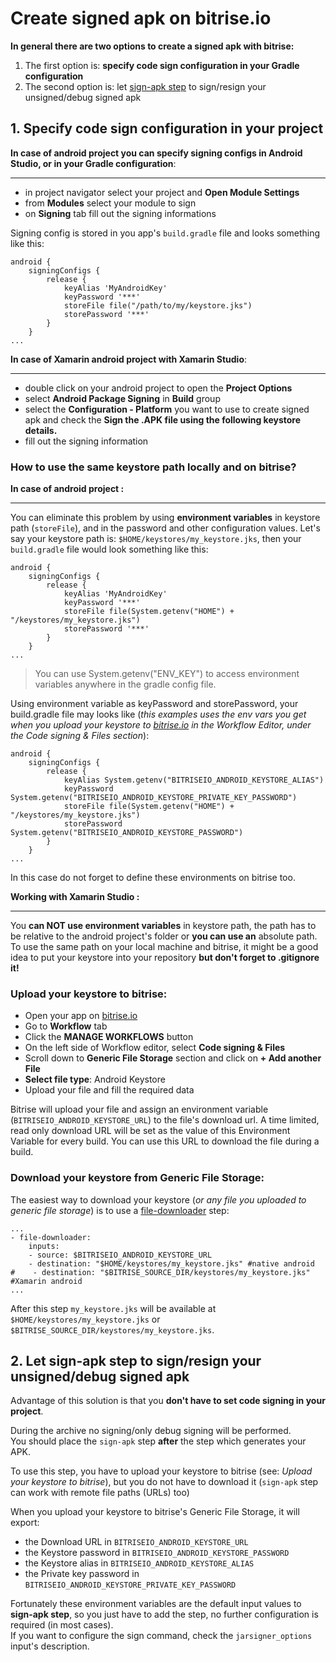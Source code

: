 # Create signed apk on bitrise.io

__In general there are two options to create a signed apk with bitrise:__

1. The first option is: __specify code sign configuration in your Gradle configuration__
2. The second option is: let [sign-apk step](https://github.com/bitrise-steplib/steps-sign-apk) to sign/resign your unsigned/debug signed apk

## 1. Specify code sign configuration in your project

__In case of android project you can specify signing configs in Android Studio, or in your Gradle configuration__:

---

- in project navigator select your project and __Open Module Settings__
- from __Modules__ select your module to sign  
- on __Signing__ tab fill out the signing informations

Signing config is stored in you app's `build.gradle` file and looks something like this:

```
android {
    signingConfigs {
        release {
            keyAlias 'MyAndroidKey'
            keyPassword '***'
            storeFile file("/path/to/my/keystore.jks")
            storePassword '***'
        }
    }
...
```

__In case of Xamarin android project with Xamarin Studio__:

---

- double click on your android project to open the __Project Options__
- select __Android Package Signing__ in __Build__ group
- select the __Configuration - Platform__ you want to use to create signed apk and check the __Sign the .APK file using the following keystore details.__
- fill out the signing information

### How to use the same keystore path locally and on bitrise?

__In case of android project :__ 

---

You can eliminate this problem by using __environment variables__ in keystore path (`storeFile`), and in the password and other configuration values. Let's say your keystore path is: `$HOME/keystores/my_keystore.jks`, then your `build.gradle` file would look something like this:

```
android {
    signingConfigs {
        release {
            keyAlias 'MyAndroidKey'
            keyPassword '***'
            storeFile file(System.getenv("HOME") + "/keystores/my_keystore.jks")
            storePassword '***'
        }
    }
...
```

> You can use System.getenv("ENV_KEY") to access environment variables anywhere in the gradle config file.

Using environment variable as keyPassword and storePassword, your build.gradle file may looks like (_this examples uses the env vars you get when you upload your keystore to [bitrise.io](https://www.bitrise.io) in the Workflow Editor, under the Code signing & Files section_):

```
android {
    signingConfigs {
        release {
            keyAlias System.getenv("BITRISEIO_ANDROID_KEYSTORE_ALIAS")
            keyPassword System.getenv("BITRISEIO_ANDROID_KEYSTORE_PRIVATE_KEY_PASSWORD")
            storeFile file(System.getenv("HOME") + "/keystores/my_keystore.jks")
            storePassword System.getenv("BITRISEIO_ANDROID_KEYSTORE_PASSWORD")
        }
    }
...
```

In this case do not forget to define these environments on bitrise too. 

__Working with Xamarin Studio :__ 

---

You __can NOT use environment variables__ in keystore path, the path has to be relative to the android project's folder or __you can use an__ absolute path. To use the same path on your local machine and bitrise, it might be a good idea to put your keystore into your repository __but don't forget to .gitignore it!__

### Upload your keystore to bitrise:

- Open your app on [bitrise.io](https://www.bitrise.io)
- Go to __Workflow__ tab
- Click the __MANAGE WORKFLOWS__ button
- On the left side of Workflow editor, select __Code signing & Files__
- Scroll down to __Generic File Storage__ section and click on __+ Add another File__
- __Select file type__: Android Keystore
- Upload your file and fill the required data

Bitrise will upload your file and assign an environment variable (`BITRISEIO_ANDROID_KEYSTORE_URL`) to the file's download url. A time limited, read only download URL will be set as the value of this Environment Variable for every build. You can use this URL to download the file during a build.

### Download your keystore from Generic File Storage:

The easiest way to download your keystore (*or any file you uploaded to generic file storage*) is to use a [file-downloader](https://github.com/bitrise-steplib/steps-file-downloader) step:

```
...
- file-downloader:
    inputs:
    - source: $BITRISEIO_ANDROID_KEYSTORE_URL
    - destination: "$HOME/keystores/my_keystore.jks" #native android
#    - destination: "$BITRISE_SOURCE_DIR/keystores/my_keystore.jks" #Xamarin android
...
```

After this step `my_keystore.jks` will be available at `$HOME/keystores/my_keystore.jks` or `$BITRISE_SOURCE_DIR/keystores/my_keystore.jks`.


## 2. Let sign-apk step to sign/resign your unsigned/debug signed apk

Advantage of this solution is that you __don't have to set code signing in your project__.  

During the archive no signing/only debug signing will be performed.  
You should place the `sign-apk` step __after__ the step which generates your APK.

To use this step, you have to upload your keystore to bitrise (see: *Upload your keystore to bitrise*), but you do not have to download it (`sign-apk` step can work with remote file paths (URLs) too)

When you upload your keystore to bitrise's Generic File Storage, it will export:

- the Download URL in `BITRISEIO_ANDROID_KEYSTORE_URL`
- the Keystore password in `BITRISEIO_ANDROID_KEYSTORE_PASSWORD`
- the Keystore alias in `BITRISEIO_ANDROID_KEYSTORE_ALIAS`
- the Private key password in `BITRISEIO_ANDROID_KEYSTORE_PRIVATE_KEY_PASSWORD`

Fortunately these environment variables are the default input values to __sign-apk step__, so you just have to add the step, no further configuration is required (in most cases).  
If you want to configure the sign command, check the `jarsigner_options` input's description.
